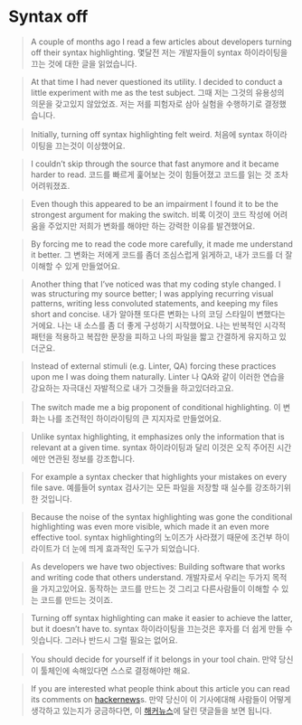 # Syntax off

> A couple of months ago I read a few articles about developers turning off their syntax highlighting. 
몇달전 저는 개발자들이 syntax 하이라이팅을 끄는 것에 대한 글을 읽었습니다.

> At that time I had never questioned its utility. I decided to conduct a little experiment with me as the test subject.
그때 저는 그것의 유용성의 의문을 갖고있지 않았었죠. 저는 저를 피험자로 삼아 실험을 수행하기로 결정했습니다.

> Initially, turning off syntax highlighting felt weird. 
처음에 syntax 하이라이팅을 끄는것이 이상했어요.

> I couldn’t skip through the source that fast anymore and it became harder to read. 
코드를 빠르게 훑어보는 것이 힘들어졌고 코드를 읽는 것 조차 어려워졌죠.

> Even though this appeared to be an impairment I found it to be the strongest argument for making the switch. 
비록 이것이 코드 작성에 어려움을 주었지만 저희가 변화를 해야만 하는 강력한 이유를 발견했어요.

> By forcing me to read the code more carefully, it made me understand it better. 
그 변화는 저에게 코드를 좀더 조심스럽게 읽게하고, 내가 코드를 더 잘 이해할 수 있게 만들었어요.

> Another thing that I’ve noticed was that my coding style changed.
I was structuring my source better; I was applying recurring visual patterns, writing less convoluted statements, and keeping my files short and concise. 
내가 알아챈 또다른 변화는 나의 코딩 스타일이 변했다는 거에요. 나는 내 소스를 좀 더 좋게 구성하기 시작했어요. 나는 반복적인 시각적 패턴을 적용하고 복잡한 문장을 피하고 나의 파일을 짧고 간결하게 유지하고 있더군요.

> Instead of external stimuli (e.g. Linter, QA) forcing these practices upon me I was doing them naturally.
Linter 나 QA와 같이 이러한 연습을 강요하는 자극대신 자발적으로 내가 그것들을 하고있더라고요.

> The switch made me a big proponent of conditional highlighting.
이 변화는 나를 조건적인 하이라이팅의 큰 지지자로 만들었어요.

> Unlike syntax highlighting, it emphasizes only the information that is relevant at a given time. 
syntax 하이라이팅과 달리 이것은 오직 주어진 시간에만 연관된 정보를 강조합니다.

> For example a syntax checker that highlights your mistakes on every file save. 
예를들어 syntax 검사기는 모든 파일을 저장할 때 실수를 강조하기위한 것입니다.

> Because the noise of the syntax highlighting was gone the conditional highlighting was even more visible, which made it an even more effective tool.
syntax highlighting의 노이즈가 사라졌기 때문에 조건부 하이라이트가 더 눈에 띄게 효과적인 도구가 되었습니다.

> As developers we have two objectives: Building software that works and writing code that others understand. 
개발자로서 우리는 두가지 목적을 가지고있어요. 동작하는 코드를 만드는 것 그리고  다른사람들이 이해할 수 있는 코드를 만드는 것이죠.

> Turning off syntax highlighting can make it easier to achieve the latter, but it doesn’t have to.
syntax 하이라이팅을 끄는것은 후자를 더 쉽게 만들 수 잇습니다. 그러나 반드시 그럴 필요는 없어요. 

> You should decide for yourself if it belongs in your tool chain.
만약 당신이 툴체인에 속해있다면 스스로 결정해야만 해요.

> If you are interested what people think about this article you can read its comments on [hackernews](https://news.ycombinator.com/item?id=12886067)s.
만약 당신이 이 기사에대해 사람들이 어떻게 생각하고 있는지가 궁금하다면, 이 [해커뉴스](https://news.ycombinator.com/item?id=12886067)에 달린 댓글들을 보면 됩니다.
